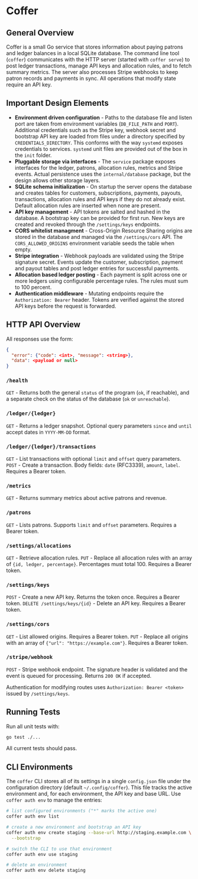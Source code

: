 # Coffer

## General Overview

Coffer is a small Go service that stores information about paying patrons and ledger balances in a local SQLite database. The command line tool (`coffer`) communicates with the HTTP server (started with `coffer serve`) to post ledger transactions, manage API keys and allocation rules, and to fetch summary metrics. The server also processes Stripe webhooks to keep patron records and payments in sync. All operations that modify state require an API key.

## Important Design Elements

- **Environment driven configuration** - Paths to the database file and listen port are taken from environment variables (`DB_FILE_PATH` and `PORT`). Additional credentials such as the Stripe key, webhook secret and bootstrap API key are loaded from files under a directory specified by `CREDENTIALS_DIRECTORY`. This conforms with the way `systemd` exposes credentials to services. `systemd` unit files are provided out of the box in the `init` folder.
- **Pluggable storage via interfaces** - The `service` package exposes interfaces for the ledger, patrons, allocation rules, metrics and Stripe events. Actual persistence uses the `internal/database` package, but the design allows other storage layers.
- **SQLite schema initialization** - On startup the server opens the database and creates tables for customers, subscriptions, payments, payouts, transactions, allocation rules and API keys if they do not already exist. Default allocation rules are inserted when none are present.
- **API key management** - API tokens are salted and hashed in the database. A bootstrap key can be provided for first run. New keys are created and revoked through the `/settings/keys` endpoints.
- **CORS whitelist managment** - Cross-Origin Resource Sharing origins are stored in the database and managed via the `/settings/cors` API. The `CORS_ALLOWED_ORIGINS` environment variable seeds the table when empty.
- **Stripe integration** - Webhook payloads are validated using the Stripe signature secret. Events update the customer, subscription, payment and payout tables and post ledger entries for successful payments.
- **Allocation based ledger posting** - Each payment is split across one or more ledgers using configurable percentage rules. The rules must sum to 100 percent.
- **Authentication middleware** - Mutating endpoints require the `Authorization: Bearer` header. Tokens are verified against the stored API keys before the request is forwarded.

## HTTP API Overview

All responses use the form:

```json
{
  "error": {"code": <int>, "message": <string>},
  "data": <payload or null>
}
```

### `/health`
`GET` - Returns both the general `status` of the program (`ok`, if reachable), and a separate check on the status of the database (`ok` or `unreachable`).

### `/ledger/{ledger}`
`GET` - Returns a ledger snapshot. Optional query parameters `since` and `until` accept dates in `YYYY-MM-DD` format.

### `/ledger/{ledger}/transactions`
`GET` - List transactions with optional `limit` and `offset` query parameters.
`POST` - Create a transaction. Body fields: `date` (RFC3339), `amount`, `label`. Requires a Bearer token.

### `/metrics`
`GET` - Returns summary metrics about active patrons and revenue.

### `/patrons`
`GET` - Lists patrons. Supports `limit` and `offset` parameters. Requires a Bearer token.

### `/settings/allocations`
`GET` - Retrieve allocation rules.
`PUT` - Replace all allocation rules with an array of `{id, ledger, percentage}`. Percentages must total 100. Requires a Bearer token.

### `/settings/keys`
`POST` - Create a new API key. Returns the token once. Requires a Bearer token.
`DELETE /settings/keys/{id}` - Delete an API key. Requires a Bearer token.

### `/settings/cors`
`GET` - List allowed origins. Requires a Bearer token.
`PUT` - Replace all origins with an array of `{"url": "https://example.com"}`. Requires a Bearer token.
 
### `/stripe/webhook`
`POST` - Stripe webhook endpoint. The signature header is validated and the event is queued for processing. Returns `200 OK` if accepted.

Authentication for modifying routes uses `Authorization: Bearer <token>` issued by `/settings/keys`.

## Running Tests

Run all unit tests with:

```sh
go test ./...
```

All current tests should pass.

## CLI Environments

The `coffer` CLI stores all of its settings in a single `config.json`
file under the configuration directory (default `~/.config/coffer`).
This file tracks the active environment and, for each environment, the
API key and base URL. Use `coffer auth env` to manage the entries:

```sh
# list configured environments ("*" marks the active one)
coffer auth env list

# create a new environment and bootstrap an API key
coffer auth env create staging --base-url http://staging.example.com \
  --bootstrap

# switch the CLI to use that environment
coffer auth env use staging

# delete an environment
coffer auth env delete staging
```
